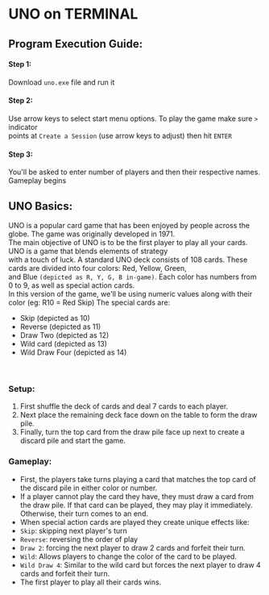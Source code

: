 # UNO on TERMINAL

## Program Execution Guide:

#### Step 1:
Download ```uno.exe``` file and run it

#### Step 2:
Use arrow keys to select start menu options. To play the game make sure `>` indicator <br> 
points at `Create a Session` (use arrow keys to adjust) then hit `ENTER`

#### Step 3:
You'll be asked to enter number of players and then their respective names. Gameplay begins

## UNO Basics:

UNO is a popular card game that has been enjoyed by people across the globe. The game was originally developed in 1971. <br>
The main objective of UNO is to be the first player to play all your cards. UNO is a game that blends elements of strategy <br>
with a touch of luck. A standard UNO deck consists of 108 cards. These cards are divided into four colors: Red, Yellow, Green, <br>
and Blue `(depicted as R, Y, G, B in-game)`. Each color has numbers from 0 to 9, as well as special action cards.<br>
In this version of the game, we'll be using numeric values along with their color (eg: R10 = Red Skip)
The special cards are:
   - Skip           (depicted as 10)
   - Reverse        (depicted as 11)
   - Draw Two       (depicted as 12)
   - Wild card      (depicted as 13)
   - Wild Draw Four (depicted as 14)
<br>

### Setup:


1. First shuffle the deck of cards and deal 7 cards to each player.
2. Next place the remaining deck face down on the table to form the draw pile.
3. Finally, turn the top card from the draw pile face up next to create a discard pile and start the game.

### Gameplay:


- First, the players take turns playing a card that matches the top card of the discard pile in either color or number.
- If a player cannot play the card they have, they must draw a card from the draw pile. If that card can be played, they may play it immediately. Otherwise, their turn comes to an end.
- When special action cards are played they create unique effects like:
- `Skip`: skipping next player's turn
- `Reverse`: reversing the order of play
- `Draw 2`: forcing the next player to draw 2 cards and forfeit their turn.
- `Wild`: Allows players to change the color of the card to be played.
- `Wild Draw 4`: Similar to the wild card but forces the next player to draw 4 cards and forfeit their turn.
- The first player to play all their cards wins.


